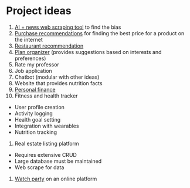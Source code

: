 # Project ideas

1. [AI + news web scraping tool](./news_bias_tool.md) to find the bias
1. [Purchase recommendations](./purchase_recommendations.md) for finding the best price for a product on the internet
1. [Restaurant recommendation](./restaurant_recs.md)
1. [Plan organizer](./plan_generator.md) (provides suggestions based on interests and preferences)
1. Rate my professor
1. Job application
1. Chatbot (modular with other ideas)
1. Website that provides nutrition facts
1. [Personal finance](./personal_finance.md)
1. Fitness and health tracker
  - User profile creation
  - Activity logging
  - Health goal setting
  - Integration with wearables
  - Nutrition tracking
1. Real estate listing platform
  - Requires extensive CRUD
  - Large database must be maintained
  - Web scrape for data
1. [Watch party](./watch_party.md) on an online platform